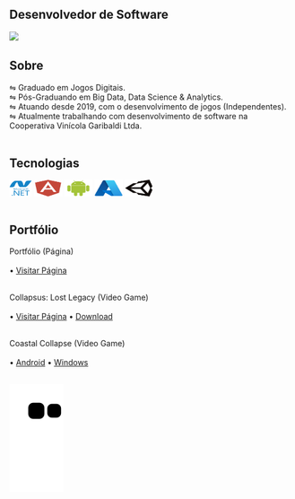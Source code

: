 ## Desenvolvedor de Software
<div>
  <a href="https://github.com/gilmarferrari">
    <img height="200em" src="https://github-readme-stats.vercel.app/api?username=gilmarferrari&show_icons=true&amp;theme=vision-friendly-dark&amp;include_all_commits=true&amp;count_private=false" style="max-width:100%;">
  </a>
</div>

## Sobre

<div>
  ⇋ Graduado em Jogos Digitais.
  <br>
  ⇋ Pós-Graduando em Big Data, Data Science & Analytics.
  <br>
  ⇋ Atuando desde 2019, com o desenvolvimento de jogos (Independentes).
  <br>
  ⇋ Atualmente trabalhando com desenvolvimento de software na Cooperativa Vinícola Garibaldi Ltda.
</div> <br>

## Tecnologias

<div>  
  <img align="center" alt="Gilmar-CSharp" height="30" width="40" src="https://github.com/devicons/devicon/blob/master/icons/dot-net/dot-net-plain-wordmark.svg">
    <img align="center" alt="Gilmar-Unity" height="30" width="50" src="https://github.com/devicons/devicon/blob/master/icons/angularjs/angularjs-plain.svg">  
    <img align="center" alt="Gilmar-Android" height="30" width="50" src="https://github.com/devicons/devicon/blob/master/icons/android/android-plain.svg">
    <img align="center" alt="Gilmar-Azure" height="30" width="50" src="https://github.com/devicons/devicon/blob/master/icons/azure/azure-original.svg">
    <img align="center" alt="Gilmar-Java" height="30" width="50" src="https://github.com/devicons/devicon/blob/master/icons/unity/unity-original.svg">
</div> <br>

## Portfólio

<div>
  <label>Portfólio (Página)</label><br><br>
  • <a href="https://gilmarferrari.github.io/Portfolio/">Visitar Página</a>
  <br><br>
  
  <label>Collapsus: Lost Legacy (Video Game)</label><br><br>
  • <a href="https://gilmarferrari.github.io/Collapsus-Lost-Legacy/">Visitar Página</a>
  • <a href="https://github.com/gilmarferrari/Projects/blob/main/Collapsus%20Lost%20Legacy%200.18.2.rar?raw=true">Download</a>
  <br><br>
  
  <label>Coastal Collapse (Video Game)</label><br><br>
   • <a href="https://github.com/gilmarferrari/Projects/blob/main/Coastal%20Collapse.apk?raw=true">Android</a>
   • <a href="https://github.com/gilmarferrari/Assets/blob/main/Coastal%20Collapse.rar?raw=true">Windows</a><br>
</div>

##
 
<div>
 
  ![Snake animation](https://github.com/gilmarferrari/gilmarferrari/blob/output/github-contribution-grid-snake.svg)
 
</div>
